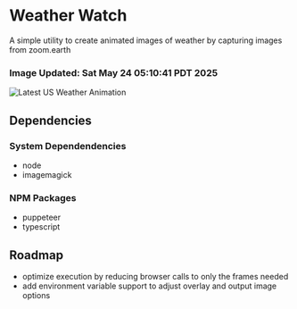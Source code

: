 # Weather Watch

A simple utility to create animated images of weather by capturing images from zoom.earth

### Image Updated: Sat May 24 05:10:41 PDT 2025

![Latest US Weather Animation](animations/2025-05-24.webp)

## Dependencies
### System Dependendencies
* node
* imagemagick
### NPM Packages
* puppeteer
* typescript

## Roadmap
* optimize execution by reducing browser calls to only the frames needed
* add environment variable support to adjust overlay and output image options
